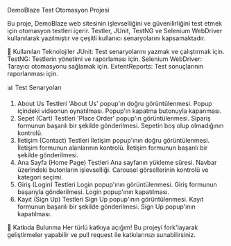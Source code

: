 DemoBlaze Test Otomasyon Projesi

Bu proje, DemoBlaze web sitesinin işlevselliğini ve güvenilirliğini test etmek için otomasyon testleri içerir. Testler, JUnit, TestNG ve Selenium WebDriver kullanılarak yazılmıştır ve çeşitli kullanıcı senaryolarını kapsamaktadır.

🚀 Kullanılan Teknolojiler
  JUnit: Test senaryolarını yazmak ve çalıştırmak için.
  TestNG: Testlerin yönetimi ve raporlaması için.
  Selenium WebDriver: Tarayıcı otomasyonu sağlamak için.
  ExtentReports: Test sonuçlarının raporlanması için.

📊 Test Senaryoları
  1. About Us Testleri
    'About Us' popup'ın doğru görüntülenmesi.
    Popup içindeki videonun oynatılması.
    Popup'ın kapatma butonuyla kapanması.
  2. Sepet (Cart) Testleri
    'Place Order' popup'ın görüntülenmesi.
    Sipariş formunun başarılı bir şekilde gönderilmesi.
    Sepetin boş olup olmadığının kontrolü.
  3. İletişim (Contact) Testleri
    İletişim popup'ının doğru görüntülenmesi.
    İletişim formunun alanlarının kontrolü.
    İletişim formunun başarılı bir şekilde gönderilmesi.
  4. Ana Sayfa (Home Page) Testleri
    Ana sayfanın yükleme süresi.
    Navbar üzerindeki butonların işlevselliği.
    Carousel görsellerinin kontrolü ve kategori seçimi.
  5. Giriş (Login) Testleri
    Login popup'ının görüntülenmesi.
    Giriş formunun başarıyla gönderilmesi.
    Login popup'ının kapatılması.
  6. Kayıt (Sign Up) Testleri
    Sign Up popup'ının görüntülenmesi.
    Kayıt formunun başarılı bir şekilde gönderilmesi.
    Sign Up popup'ının kapatılması.

🤝 Katkıda Bulunma
Her türlü katkıya açığım! Bu projeyi fork'layarak geliştirmeler yapabilir ve pull request ile katkılarınızı sunabilirsiniz.

